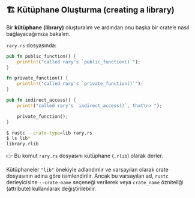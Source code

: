 ## 🏗️ Kütüphane Oluşturma (creating a library)

Bir **kütüphane (library)** oluşturalım ve ardından onu başka bir crate’e nasıl bağlayacağımıza bakalım.

`rary.rs` dosyasında:

```rust
pub fn public_function() {
    println!("called rary's `public_function()`");
}

fn private_function() {
    println!("called rary's `private_function()`");
}

pub fn indirect_access() {
    print!("called rary's `indirect_access()`, that\n> ");

    private_function();
}
```

```bash
$ rustc --crate-type=lib rary.rs
$ ls lib*
library.rlib
```

👉 Bu komut `rary.rs` dosyasını kütüphane (`.rlib`) olarak derler.

Kütüphaneler `"lib"` önekiyle adlandırılır ve varsayılan olarak crate dosyasının adına göre isimlendirilir. Ancak bu varsayılan ad, `rustc` derleyicisine `--crate-name` seçeneği verilerek veya `crate_name` özniteliği (attribute) kullanılarak değiştirilebilir.
